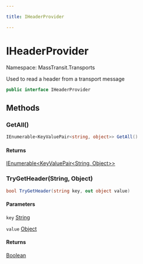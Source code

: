 ```yaml
---

title: IHeaderProvider

---
```


# IHeaderProvider

Namespace: MassTransit.Transports

Used to read a header from a transport message

```csharp
public interface IHeaderProvider
```

## Methods

### **GetAll()**

```csharp
IEnumerable<KeyValuePair<string, object>> GetAll()
```

#### Returns

[IEnumerable\<KeyValuePair\<String, Object\>\>](https://learn.microsoft.com/en-us/dotnet/api/system.collections.generic.ienumerable-1)<br/>

### **TryGetHeader(String, Object)**

```csharp
bool TryGetHeader(string key, out object value)
```

#### Parameters

`key` [String](https://learn.microsoft.com/en-us/dotnet/api/system.string)<br/>

`value` [Object](https://learn.microsoft.com/en-us/dotnet/api/system.object)<br/>

#### Returns

[Boolean](https://learn.microsoft.com/en-us/dotnet/api/system.boolean)<br/>
